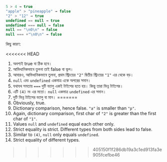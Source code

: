

```js no-beautify
5 > 4 → true
"apple" > "pineapple" → false
"2" > "12" → true
undefined == null → true
undefined === null → false
null == "\n0\n" → false
null === +"\n0\n" → false
```

কিছু কারণ:

<<<<<<< HEAD
1. অবশ্যই true বা ঠিক হবে। 
2. আভিধানিকভাবে তুলনা তাই false বা ভুল।
3. আবারও, আভিধানিকভাবে তুলনা, প্রথম স্ট্রিংয়ের `"2"` দ্বিতীয় স্ট্রিংয়ের `"1"` এর থেকে বড়। 
4. `null` এবং `undefined` একমাত্র একে অপরের সমান। 
5. যথাযথ সমতায় `===` দুটি ভ্যালু একই টাইপের হতে হয়। কিন্তু তারা ভিন্ন টাইপের। 
6. এটি `(4)` নং এর মতো। `null` একমাত্র `undefined` এর সমান।
7. দুটি ভিন্ন টাইপের ভ্যালু বা মান। 
=======
1. Obviously, true.
2. Dictionary comparison, hence false. `"a"` is smaller than `"p"`.
3. Again, dictionary comparison, first char of `"2"` is greater than the first char of `"1"`.
4. Values `null` and `undefined` equal each other only.
5. Strict equality is strict. Different types from both sides lead to false.
6. Similar to `(4)`, `null` only equals `undefined`.
7. Strict equality of different types.
>>>>>>> 405150f1f286db19a3c1ed913fa3e905fcefbe46
